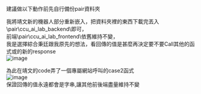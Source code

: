建議做以下動作前先自行備份pair資料夾

我將靖文新的機器人部分重新嵌入，把資料夾裡的東西下載完丟入\pair\ccu_ai_lab_backend\即可，  
前端\pair\ccu_ai_lab_frontend\依舊維持不變，  
我是選擇綜合秉廷跟我原先的想法，看回傳的值是甚麼再決定要不要Call其他的函式或的新的response  
![image](https://user-images.githubusercontent.com/82814921/208320335-6b8bb981-8e54-446e-9257-5594129edea5.png)  
  
為此在靖文的code弄了一個專屬網站呼叫的case2函式  
![image](https://user-images.githubusercontent.com/82814921/208320306-3365ba5f-2aaf-4da4-8455-7f4704852f60.png)  
保證回傳的值永遠都會是字串,讓其他前後端盡量維持不變  
